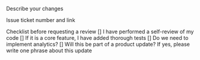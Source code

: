 Describe your changes

Issue ticket number and link

Checklist before requesting a review
[] I have performed a self-review of my code
[] If it is a core feature, I have added thorough tests
[] Do we need to implement analytics?
[] Will this be part of a product update? If yes, please write one phrase about this update
